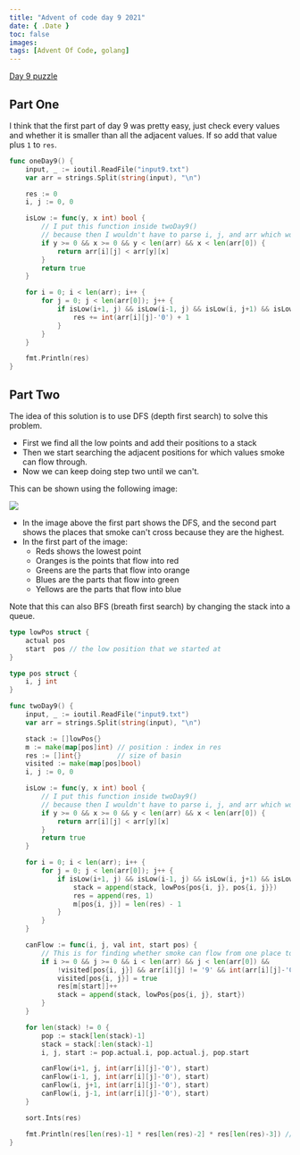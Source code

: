 ```yaml
---
title: "Advent of code day 9 2021"
date: { .Date }
toc: false
images:
tags: [Advent Of Code, golang]
---
```


[Day 9 puzzle](https://adventofcode.com/2021/day/9)

## Part One

I think that the first part of day 9 was pretty easy, just check every values and whether it is smaller than all the adjacent values. If so add that value plus `1` to `res`.

``` go
func oneDay9() {
    input, _ := ioutil.ReadFile("input9.txt")
    var arr = strings.Split(string(input), "\n")

    res := 0
    i, j := 0, 0

    isLow := func(y, x int) bool {
        // I put this function inside twoDay9()
        // because then I wouldn't have to parse i, j, and arr which would make it really messy.
        if y >= 0 && x >= 0 && y < len(arr) && x < len(arr[0]) {
            return arr[i][j] < arr[y][x]
        }
        return true
    }

    for i = 0; i < len(arr); i++ {
        for j = 0; j < len(arr[0]); j++ {
            if isLow(i+1, j) && isLow(i-1, j) && isLow(i, j+1) && isLow(i, j-1) {
                res += int(arr[i][j]-'0') + 1
            }
        }
    }

    fmt.Println(res)
}
```

## Part Two

The idea of this solution is to use DFS (depth first search) to solve this problem.

* First we find all the low points and add their positions to a stack
* Then we start searching the adjacent positions for which values smoke can flow through.
* Now we can keep doing step two until we can't.

This can be shown using the following image:

![](https://i.imgur.com/qpYAskg.jpg)

* In the image above the first part shows the DFS, and the second part shows the places that smoke can't cross because they are the highest.
* In the first part of the image:
    * Reds shows the lowest point
    * Oranges is the points that flow into red
    * Greens are the parts that flow into orange
    * Blues are the parts that flow into green
    * Yellows are the parts that flow into blue

Note that this can also BFS (breath first search) by changing the stack into a queue.


``` go
type lowPos struct {
    actual pos
    start  pos // the low position that we started at
}

type pos struct {
    i, j int
}

func twoDay9() {
    input, _ := ioutil.ReadFile("input9.txt")
    var arr = strings.Split(string(input), "\n")

    stack := []lowPos{}
    m := make(map[pos]int) // position : index in res
    res := []int{}         // size of basin
    visited := make(map[pos]bool)
    i, j := 0, 0

    isLow := func(y, x int) bool {
        // I put this function inside twoDay9()
        // because then I wouldn't have to parse i, j, and arr which would make it really messy.
        if y >= 0 && x >= 0 && y < len(arr) && x < len(arr[0]) {
            return arr[i][j] < arr[y][x]
        }
        return true
    }

    for i = 0; i < len(arr); i++ {
        for j = 0; j < len(arr[0]); j++ {
            if isLow(i+1, j) && isLow(i-1, j) && isLow(i, j+1) && isLow(i, j-1) {
                stack = append(stack, lowPos{pos{i, j}, pos{i, j}})
                res = append(res, 1)
                m[pos{i, j}] = len(res) - 1
            }
        }
    }

    canFlow := func(i, j, val int, start pos) {
        // This is for finding whether smoke can flow from one place to another.
        if i >= 0 && j >= 0 && i < len(arr) && j < len(arr[0]) &&
            !visited[pos{i, j}] && arr[i][j] != '9' && int(arr[i][j]-'0') > val {
            visited[pos{i, j}] = true
            res[m[start]]++
            stack = append(stack, lowPos{pos{i, j}, start})
        }
    }

    for len(stack) != 0 {
        pop := stack[len(stack)-1]
        stack = stack[:len(stack)-1]
        i, j, start := pop.actual.i, pop.actual.j, pop.start

        canFlow(i+1, j, int(arr[i][j]-'0'), start)
        canFlow(i-1, j, int(arr[i][j]-'0'), start)
        canFlow(i, j+1, int(arr[i][j]-'0'), start)
        canFlow(i, j-1, int(arr[i][j]-'0'), start)
    }

    sort.Ints(res)

    fmt.Println(res[len(res)-1] * res[len(res)-2] * res[len(res)-3]) // Last
}
```